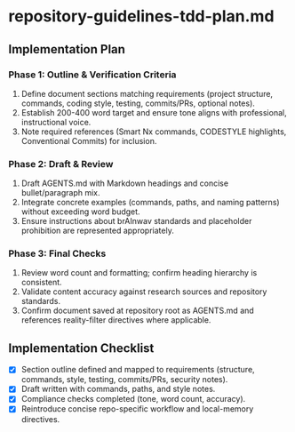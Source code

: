 # repository-guidelines-tdd-plan.md

## Implementation Plan

### Phase 1: Outline & Verification Criteria
1. Define document sections matching requirements (project structure, commands, coding style, testing, commits/PRs, optional notes).
2. Establish 200-400 word target and ensure tone aligns with professional, instructional voice.
3. Note required references (Smart Nx commands, CODESTYLE highlights, Conventional Commits) for inclusion.

### Phase 2: Draft & Review
1. Draft AGENTS.md with Markdown headings and concise bullet/paragraph mix.
2. Integrate concrete examples (commands, paths, and naming patterns) without exceeding word budget.
3. Ensure instructions about brAInwav standards and placeholder prohibition are represented appropriately.

### Phase 3: Final Checks
1. Review word count and formatting; confirm heading hierarchy is consistent.
2. Validate content accuracy against research sources and repository standards.
3. Confirm document saved at repository root as AGENTS.md and references reality-filter directives where applicable.

## Implementation Checklist
- [x] Section outline defined and mapped to requirements (structure, commands, style, testing, commits/PRs, security notes).
- [x] Draft written with commands, paths, and style notes.
- [x] Compliance checks completed (tone, word count, accuracy).
- [x] Reintroduce concise repo-specific workflow and local-memory directives.
